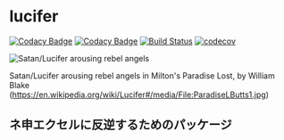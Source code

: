 # **lucifer**
[![Codacy Badge](https://api.codacy.com/project/badge/Grade/73df8183635d4d94852888dd63c90bd8)](https://app.codacy.com/app/kikirinrin/lucifer?utm_source=github.com&utm_medium=referral&utm_content=kikirinrin/lucifer&utm_campaign=Badge_Grade_Dashboard)
[![Codacy Badge](https://api.codacy.com/project/badge/Grade/73df8183635d4d94852888dd63c90bd8)](https://app.codacy.com/app/kikirinrin/lucifer?utm_source=github.com&utm_medium=referral&utm_content=kikirinrin/lucifer&utm_campaign=Badge_Grade_Dashboard)
[![Build Status](https://travis-ci.org/kikirinrin/lucifer.svg?branch=master)](https://travis-ci.org/kikirinrin/lucifer)
[![codecov](https://codecov.io/gh/kikirinrin/lucifer/branch/master/graph/badge.svg)](https://codecov.io/gh/kikirinrin/lucifer)

![Satan/Lucifer arousing rebel angels](https://upload.wikimedia.org/wikipedia/commons/4/41/ParadiseLButts1.jpg)

Satan/Lucifer arousing rebel angels in Milton's Paradise Lost, by William Blake (https://en.wikipedia.org/wiki/Lucifer#/media/File:ParadiseLButts1.jpg)

## ネ申エクセルに反逆するためのパッケージ

